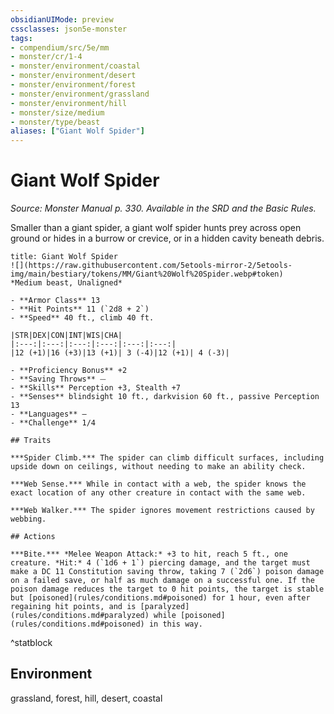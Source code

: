```yaml
---
obsidianUIMode: preview
cssclasses: json5e-monster
tags:
- compendium/src/5e/mm
- monster/cr/1-4
- monster/environment/coastal
- monster/environment/desert
- monster/environment/forest
- monster/environment/grassland
- monster/environment/hill
- monster/size/medium
- monster/type/beast
aliases: ["Giant Wolf Spider"]
---
```

# Giant Wolf Spider
*Source: Monster Manual p. 330. Available in the SRD and the Basic Rules.*  

Smaller than a giant spider, a giant wolf spider hunts prey across open ground or hides in a burrow or crevice, or in a hidden cavity beneath debris.

```ad-statblock
title: Giant Wolf Spider
![](https://raw.githubusercontent.com/5etools-mirror-2/5etools-img/main/bestiary/tokens/MM/Giant%20Wolf%20Spider.webp#token)
*Medium beast, Unaligned*

- **Armor Class** 13 
- **Hit Points** 11 (`2d8 + 2`)
- **Speed** 40 ft., climb 40 ft.

|STR|DEX|CON|INT|WIS|CHA|
|:---:|:---:|:---:|:---:|:---:|:---:|
|12 (+1)|16 (+3)|13 (+1)| 3 (-4)|12 (+1)| 4 (-3)|

- **Proficiency Bonus** +2
- **Saving Throws** ⏤
- **Skills** Perception +3, Stealth +7
- **Senses** blindsight 10 ft., darkvision 60 ft., passive Perception 13
- **Languages** —
- **Challenge** 1/4

## Traits

***Spider Climb.*** The spider can climb difficult surfaces, including upside down on ceilings, without needing to make an ability check.

***Web Sense.*** While in contact with a web, the spider knows the exact location of any other creature in contact with the same web.

***Web Walker.*** The spider ignores movement restrictions caused by webbing.

## Actions

***Bite.*** *Melee Weapon Attack:* +3 to hit, reach 5 ft., one creature. *Hit:* 4 (`1d6 + 1`) piercing damage, and the target must make a DC 11 Constitution saving throw, taking 7 (`2d6`) poison damage on a failed save, or half as much damage on a successful one. If the poison damage reduces the target to 0 hit points, the target is stable but [poisoned](rules/conditions.md#poisoned) for 1 hour, even after regaining hit points, and is [paralyzed](rules/conditions.md#paralyzed) while [poisoned](rules/conditions.md#poisoned) in this way.
```
^statblock

## Environment

grassland, forest, hill, desert, coastal